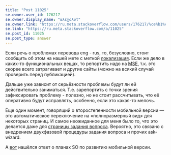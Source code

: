 ```yaml
---
title: "Post 11025"
se.owner.user_id: 176217
se.owner.display_name: "αλεχολυτ"
se.owner.link: "https://ru.meta.stackoverflow.com/users/176217/%ce%b1%ce%bb%ce%b5%cf%87%ce%bf%ce%bb%cf%85%cf%84"
se.link: "https://ru.meta.stackoverflow.com/a/11025"
se.post_id: 11025
se.post_type: answer
---
```

<p>Если речь о проблемах перевода eng - rus, то, безусловно, стоит сообщить об этом на нашей мете с меткой <a href="/questions/tagged/%d0%bb%d0%be%d0%ba%d0%b0%d0%bb%d0%b8%d0%b7%d0%b0%d1%86%d0%b8%d1%8f" class="post-tag" title="показать вопросы с меткой [локализация]" rel="tag">локализация</a>. Если же дело в каких-то функциональных вещах, то репортить надо на <a href="https://meta.stackexchange.com/">MSE</a>, т.к. это скорее всего затрагивает и другие сайты (можно на всякий случай проверить перед публикацией).</p>
<p>Дальше уже зависит от серьёзности проблемы будут ли ей действительно заниматься. Т.е. зарепортить с точки зрения зафиксировать проблему - полезно, но не стоит рассчитывать, что её оперативно будут исправлять, особенно, если это какая-то мелочь.</p>
<p>Еще один момент, говорящий о второстепенности мобильной версии — это автоматическое переключение на «полноразмерный вид» для некоторых страниц. И самое неожиданное для меня было то, что это делается даже для <a href="https://ru.meta.stackoverflow.com/questions/ask">страницы задания вопроса</a>. Вероятно, это связано с внедрением двухфазовой процедуры задания вопроса и прочих ask-wizard.</p>
<p>А <a href="https://meta.stackexchange.com/a/343179/339911">вот</a> нашёлся ответ о планах SO по развитию мобильной версии.</p>
